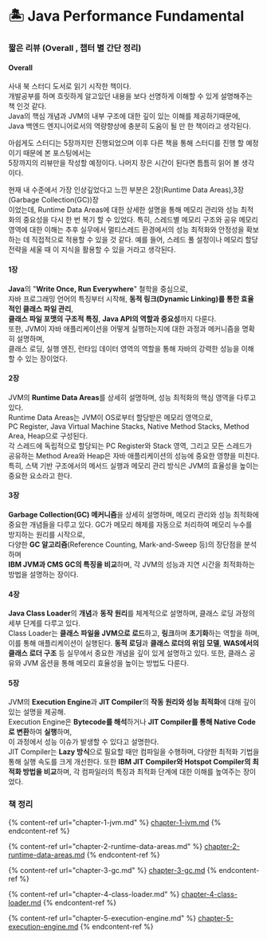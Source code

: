 # 🏝️ Java Performance Fundamental

### 짧은 리뷰 (Overall , 챕터 별 간단 정리)

#### Overall

사내 북 스터디 도서로 읽기 시작한 책이다. \
개발공부를 하며 흐릿하게 알고있던 내용을 보다 선명하게 이해할 수 있게 설명해주는 책 인것 같다. \
Java의 핵심 개념과 JVM의 내부 구조에 대한 깊이 있는 이해를 제공하기때문에, \
Java 백엔드 엔지니어로서의 역량향상에 충분히 도움이 될 만 한 책이라고 생각된다.&#x20;

아쉽게도 스터디는 5장까지만 진행되었으며 이후 다른 책을 통해 스터디를 진행 할 예정이기 때문에 본 포스팅에서는 \
5장까지의 리뷰만을 작성할 예정이다. 나머지 장은 시간이 된다면 틈틈히 읽어 볼 생각이다.

현재 내 수준에서 가장 인상깊었다고 느낀 부분은 2장(Runtime Data Areas),3장(Garbage Collection(GC))장 \
이었는데, Runtime Data Areas에 대한 상세한 설명을 통해 메모리 관리와 성능 최적화의 중요성을 다시 한 번 복기 할 수 있었다. 특히, 스레드별 메모리 구조와 공유 메모리 영역에 대한 이해는 추후 실무에서 멀티스레드 환경에서의 성능 최적화와 안정성을 확보하는 데 직접적으로 적용할 수 있을 것 같다. 예를 들어, 스레드 풀 설정이나 메모리 할당 전략을 세울 때 이 지식을 활용할 수 있을 거라고 생각된다.

#### 1장&#x20;

**Java**의 "**Write Once, Run Everywhere**" 철학을 중심으로, \
자바 프로그래밍 언어의 특징부터 시작해, **동적 링크(Dynamic Linking)를 통한 효율적인 클래스 파일 관리**, \
**클래스 파일 포맷의 구조적 특징**, **Java API의 역할과 중요성**까지 다룬다. \
또한, JVM이 자바 애플리케이션을 어떻게 실행하는지에 대한 과정과 메커니즘을 명확히 설명하며, \
클래스 로딩, 실행 엔진, 런타임 데이터 영역의 역할을 통해 자바의 강력한 성능을 이해할 수 있는 장이었다.

#### 2장

JVM의 **Runtime Data Areas**를 상세히 설명하며, 성능 최적화의 핵심 영역을 다루고 있다. \
Runtime Data Areas는 JVM이 OS로부터 할당받은 메모리 영역으로, \
PC Register, Java Virtual Machine Stacks, Native Method Stacks, Method Area, Heap으로 구성된다. \
각 스레드에 독립적으로 할당되는 PC Register와 Stack 영역, 그리고 모든 스레드가 공유하는 Method Area와 Heap은 자바 애플리케이션의 성능에 중요한 영향을 미친다.\
특히, 스택 기반 구조에서의 메서드 실행과 메모리 관리 방식은 JVM의 효율성을 높이는 중요한 요소라고 한다.&#x20;

#### 3장

**Garbage Collection(GC) 메커니즘**을 상세히 설명하며, 메모리 관리와 성능 최적화에 중요한 개념들을 다루고 있다. GC가 메모리 해제를 자동으로 처리하여 메모리 누수를 방지하는 원리를 시작으로, \
다양한 **GC 알고리즘**(Reference Counting, Mark-and-Sweep 등)의 장단점을 분석하며\
&#x20;**IBM JVM과 CMS GC의 특징을 비교**하며, 각 JVM의 성능과 지연 시간을 최적화하는 방법을 설명하는 장이다.

#### 4장

**Java Class Loader**의 **개념**과 **동작 원리**를 체계적으로 설명하며, 클래스 로딩 과정의 세부 단계를 다루고 있다.\
Class Loader는 **클래스 파일을 JVM으로 로드**하고, **링크**하며 **초기화**하는 역할을 하며, 이를 통해 애플리케이션이 실행된다. **동적 로딩**과 **클래스 로더의 위임 모델**, **WAS에서의 클래스 로더 구조** 등 실무에서 중요한 개념을 깊이 있게 설명하고 있다. 또한, 클래스 공유와 JVM 옵션을 통해 메모리 효율성을 높이는 방법도 다룬다.

#### 5장

JVM의 **Execution Engine**과 **JIT Compiler**의 **작동 원리와 성능 최적화**에 대해 깊이 있는 설명을 제공해. \
Execution Engine은 **Bytecode를 해석**하거나 **JIT Compiler를 통해 Native Code로 변환**하여 **실행**하며, \
이 과정에서 성능 이슈가 발생할 수 있다고 설명한다.\
&#x20;JIT Compiler는 **Lazy 방식**으로 필요할 때만 컴파일을 수행하며, 다양한 최적화 기법을 통해 실행 속도를 크게 개선한다. 또한 **IBM JIT Compiler와 Hotspot Compiler의 최적화 방법을 비교**하며, 각 컴파일러의 특징과 최적화 단계에 대한 이해를 높여주는 장이었다.

### 책 정리

{% content-ref url="chapter-1-jvm.md" %}
[chapter-1-jvm.md](chapter-1-jvm.md)
{% endcontent-ref %}

{% content-ref url="chapter-2-runtime-data-areas.md" %}
[chapter-2-runtime-data-areas.md](chapter-2-runtime-data-areas.md)
{% endcontent-ref %}

{% content-ref url="chapter-3-gc.md" %}
[chapter-3-gc.md](chapter-3-gc.md)
{% endcontent-ref %}

{% content-ref url="chapter-4-class-loader.md" %}
[chapter-4-class-loader.md](chapter-4-class-loader.md)
{% endcontent-ref %}

{% content-ref url="chapter-5-execution-engine.md" %}
[chapter-5-execution-engine.md](chapter-5-execution-engine.md)
{% endcontent-ref %}
